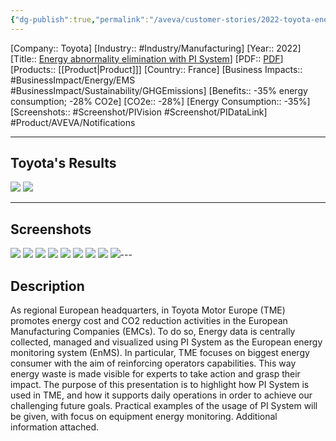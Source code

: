 ```yaml
---
{"dg-publish":true,"permalink":"/aveva/customer-stories/2022-toyota-energy-abnormality-elimination-with-pi-system/"}
---
```


[Company:: Toyota]
[Industry:: #Industry/Manufacturing]
[Year:: 2022]
[Title:: [Energy abnormality elimination with PI System](https://resources.osisoft.com/presentations/energy-abnormality-elimination-with-pi-system---toyota-motor-europe/)]
[PDF:: [PDF](https://cdn.osisoft.com/osi/presentations/2022-AVEVA-Amsterdam/UC22EU-D2MT030-TOYOTA-BIASCIUTTI-Energy-abnormality-eliminationwith-PI-System.pdf)]
[Products:: [[Product\|Product]]]
[Country:: France]
[Business Impacts:: #BusinessImpact/Energy/EMS #BusinessImpact/Sustainability/GHGEmissions]
[Benefits:: -35% energy consumption; -28% CO2e]
[CO2e:: -28%]
[Energy Consumption:: -35%]
[Screenshots:: #Screenshot/PIVision #Screenshot/PIDataLink]
#Product/AVEVA/Notifications

---
## Toyota's Results
![](https://i.imgur.com/K06qhji.png)
![](https://i.imgur.com/dafsgCh.png)

---
## Screenshots
![](https://i.imgur.com/bmDgy3G.png)
![](https://i.imgur.com/o7ZAuoy.png)
![](https://i.imgur.com/2kHMWsR.png)
![](https://i.imgur.com/OWnIpIh.png)
![](https://i.imgur.com/nahX5Gy.png)
![](https://i.imgur.com/hJDmxnc.png)
![](https://i.imgur.com/fWErh04.png)
![](https://i.imgur.com/MOGgNsC.png)
![](https://i.imgur.com/7IGUdLt.png)---
## Description
As regional European headquarters, in Toyota Motor Europe (TME) promotes energy cost and CO2 reduction activities in the European Manufacturing Companies (EMCs). To do so, Energy data is centrally collected, managed and visualized using PI System as the European energy monitoring system (EnMS). In particular, TME focuses on biggest energy consumer with the aim of reinforcing operators capabilities. This way energy waste is made visible for experts to take action and grasp their impact. The purpose of this presentation is to highlight how PI System is used in TME, and how it supports daily operations in order to achieve our challenging future goals. Practical examples of the usage of PI System will be given, with focus on equipment energy monitoring. Additional information attached.